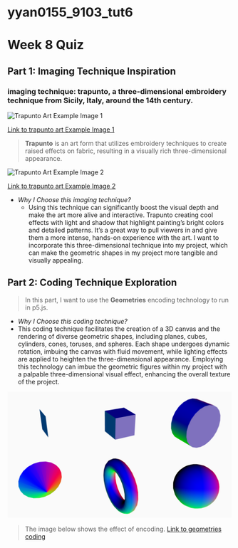 # yyan0155_9103_tut6

# Week 8 Quiz
## Part 1: Imaging Technique Inspiration
### imaging technique: trapunto, a three-dimensional embroidery technique from Sicily, Italy, around the 14th century.

![Trapunto Art Example Image 1](https://images.nightcafe.studio/jobs/EhcPO2J8Q5RuPNb8Fdin/EhcPO2J8Q5RuPNb8Fdin--1--p7oop.jpg?tr=w-1600,c-at_max)

[Link to trapunto art Example Image 1](https://creator.nightcafe.studio/creation/EhcPO2J8Q5RuPNb8Fdin)

>**Trapunto** is an art form that utilizes embroidery techniques to create raised effects on fabric, resulting in a visually rich three-dimensional appearance.

![Trapunto Art Example Image 2](https://images.nightcafe.studio/jobs/X77TIG5l8oIITALeZEfK/X77TIG5l8oIITALeZEfK--1--osp69.jpg?tr=w-1600,c-at_max)

[Link to trapunto art Example Image 2](https://creator.nightcafe.studio/creation/X77TIG5l8oIITALeZEfK)

- *Why I Choose this imaging technique?*
  - Using this technique can significantly boost the visual depth and make the art more alive and interactive. Trapunto creating cool effects with light and shadow that highlight painting’s bright colors and detailed patterns. It’s a great way to pull viewers in and give them a more intense, hands-on experience with the art. I want to incorporate this three-dimensional technique into my project, which can make the geometric shapes in my project more tangible and visually appealing.

## Part 2: Coding Technique Exploration

> In this part, I want to use the **Geometries** encoding technology to run in p5.js.

- *Why I Choose this coding technique?*
- This coding technique facilitates the creation of a 3D canvas and the rendering of diverse geometric shapes, including planes, cubes, cylinders, cones, toruses, and spheres. Each shape undergoes dynamic rotation, imbuing the canvas with fluid movement, while lighting effects are applied to heighten the three-dimensional appearance. Employing this technology can imbue the geometric figures within my project with a palpable three-dimensional visual effect, enhancing the overall texture of the project. 

![Image of coding results](readmeImages/geometric.png)
>The image below shows the effect of encoding.
[Link to geometries coding](https://p5js.org/zh-Hans/examples/3d-geometries.html)
